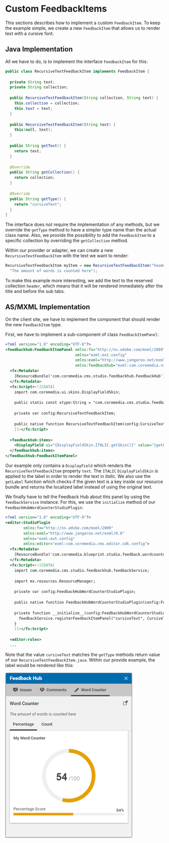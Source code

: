 # Custom FeedbackItems

This sections describes how to implement a custom `FeedbackItem`.
To keep the example simple, we create a new `FeedbackItem` that allows us 
to render text with a cursive font.

## Java Implementation

All we have to do, is to implement the interface `FeedbackItem` for this:

```java
public class RecursiveTextFeedbackItem implements FeedbackItem {

  private String text;
  private String collection;

  public RecursiveTextFeedbackItem(String collection, String text) {
    this.collection = collection;
    this.text = text;
  }
  
  public RecursiveTextFeedbackItem(String text) {
    this(null, text);
  }

  public String getText() {
    return text;
  }

  @Override
  public String getCollection() {
    return collection;
  }

  @Override
  public String getType() {
    return "cursiveText";
  }
}
```

The interface does not require the implementation of any methods, but we
override the `getType` method to have a simpler type name than the actual class name.
Also, we provide the possibility to add the `FeedbackItem` to a specific collection
by overriding the `getCollection` method.

Within our provider or adapter, we can create a new `RecursiveTextFeedbackItem` 
with the text we want to render:

```java
RecursiveTextFeedbackItem myItem = new RecursiveTextFeedbackItem("header", 
  "The amount of words is counted here");
```

To make this example more interesting, we add the text to the reserved collection `header`, 
which means that it will be rendered immediately after the title and before the sub tabs.

## AS/MXML Implementation

On the client site, we have to implement the component that should render
the new `FeedbackItem` type.

First, we have to implement a sub-component of class `FeedbackItemPanel`:

```xml
<?xml version="1.0" encoding="UTF-8"?>
<feedbackhub:FeedbackItemPanel xmlns:fx="http://ns.adobe.com/mxml/2009"
                               xmlns="exml:ext.config"
                               xmlns:exml="http://www.jangaroo.net/exml/0.8"
                               xmlns:feedbackhub="exml:com.coremedia.cms.studio.feedbackhub.config">
  <fx:Metadata>
    [ResourceBundle('com.coremedia.cms.studio.feedbackhub.FeedbackHub')]
  </fx:Metadata>
  <fx:Script><![CDATA[
    import com.coremedia.ui.skins.DisplayFieldSkin;

    public static const xtype:String = "com.coremedia.cms.studio.feedbackhub.config.cursiveTextFeedbackItem";

    private var config:RecursiveTextFeedbackItem;

    public native function RecursiveTextFeedbackItem(config:CursiveTextFeedbackItem = null);
    ]]></fx:Script>

  <feedbackhub:items>
    <DisplayField ui="{DisplayFieldSkin.ITALIC.getSkin()}" value="{getLabel(config.feedbackItem['text'])}" />
  </feedbackhub:items>
</feedbackhub:FeedbackItemPanel>
```

Our example only contains a `DisplayField` which renders the `RecursiveTextFeedbackItem` property `text`.
The `ITALIC` `DisplayFieldSkin` is applied to the label in order to render the text in _italic_.
We also use the `getLabel` function which checks if the given text is a key inside our resource bundle
and returns the localized label instead of using the original text.

We finally have to tell the Feedback Hub about this panel by using the `feedbackService` instance.
For this, we use the `initialize` method of our `FeedbackHubWordCounterStudioPlugin`:

```xml
<?xml version="1.0" encoding="UTF-8"?>
<editor:StudioPlugin
        xmlns:fx="http://ns.adobe.com/mxml/2009"
        xmlns:exml="http://www.jangaroo.net/exml/0.8"
        xmlns="exml:ext.config"
        xmlns:editor="exml:com.coremedia.cms.editor.sdk.config">
  <fx:Metadata>
    [ResourceBundle('com.coremedia.blueprint.studio.feedback.wordcounter.FeedbackHubWordCounterStudioPlugin')]
  </fx:Metadata>
  <fx:Script><![CDATA[
    import com.coremedia.cms.studio.feedbackhub.feedbackService;

    import mx.resources.ResourceManager;

    private var config:FeedbackHubWordCounterStudioPlugin;

    public native function FeedbackHubWordCounterStudioPlugin(config:FeedbackHubWordCounterStudioPlugin = null);

    private function __initialize__(config:FeedbackHubWordCounterStudioPlugin):void {
      feedbackService.registerFeedbackItemPanel("cursiveText", CursiveTextFeedbackItem({}));
    }
    ]]></fx:Script>

  <editor:rules>
  ...
```

Note that the value `cursiveText` matches the `getType` methods return value of
our `RecursiveTextFeedbackItem.java`. Within our provide example, the label 
would be rendered like this:


![Custom FeedbackItem](images/custom_feedbackitem.png "Custom FeedbackItem")
